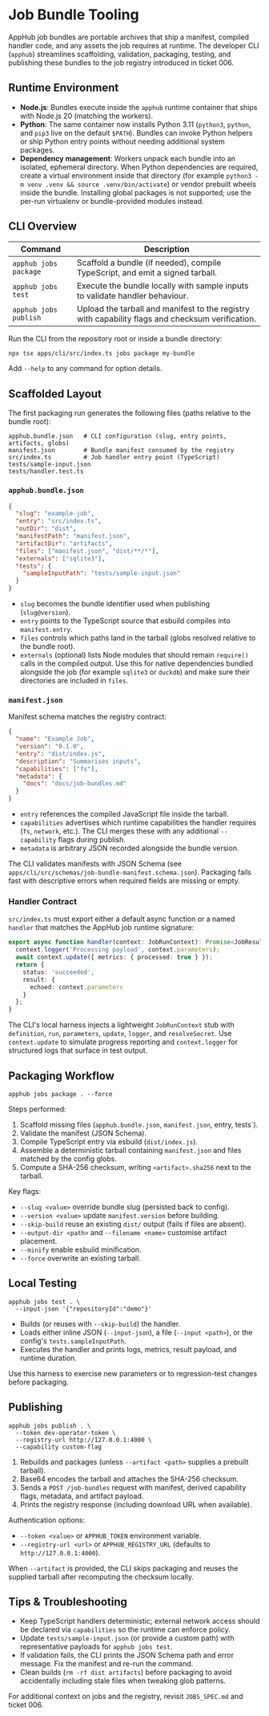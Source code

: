 # Job Bundle Tooling

AppHub job bundles are portable archives that ship a manifest, compiled handler code, and any assets the job requires at runtime. The developer CLI (`apphub`) streamlines scaffolding, validation, packaging, testing, and publishing these bundles to the job registry introduced in ticket 006.

## Runtime Environment

- **Node.js**: Bundles execute inside the `apphub` runtime container that ships with Node.js 20 (matching the workers).
- **Python**: The same container now installs Python 3.11 (`python3`, `python`, and `pip3` live on the default `$PATH`). Bundles can invoke Python helpers or ship Python entry points without needing additional system packages.
- **Dependency management**: Workers unpack each bundle into an isolated, ephemeral directory. When Python dependencies are required, create a virtual environment inside that directory (for example `python3 -m venv .venv && source .venv/bin/activate`) or vendor prebuilt wheels inside the bundle. Installing global packages is not supported; use the per-run virtualenv or bundle-provided modules instead.

## CLI Overview

| Command | Description |
| --- | --- |
| `apphub jobs package` | Scaffold a bundle (if needed), compile TypeScript, and emit a signed tarball. |
| `apphub jobs test` | Execute the bundle locally with sample inputs to validate handler behaviour. |
| `apphub jobs publish` | Upload the tarball and manifest to the registry with capability flags and checksum verification. |

Run the CLI from the repository root or inside a bundle directory:

```bash
npx tsx apps/cli/src/index.ts jobs package my-bundle
```

Add `--help` to any command for option details.

## Scaffolded Layout

The first packaging run generates the following files (paths relative to the bundle root):

```
apphub.bundle.json   # CLI configuration (slug, entry points, artifacts, globs)
manifest.json        # Bundle manifest consumed by the registry
src/index.ts         # Job handler entry point (TypeScript)
tests/sample-input.json
tests/handler.test.ts
```

### `apphub.bundle.json`

```json
{
  "slug": "example-job",
  "entry": "src/index.ts",
  "outDir": "dist",
  "manifestPath": "manifest.json",
  "artifactDir": "artifacts",
  "files": ["manifest.json", "dist/**/*"],
  "externals": ["sqlite3"],
  "tests": {
    "sampleInputPath": "tests/sample-input.json"
  }
}
```

- `slug` becomes the bundle identifier used when publishing (`slug@version`).
- `entry` points to the TypeScript source that esbuild compiles into `manifest.entry`.
- `files` controls which paths land in the tarball (globs resolved relative to the bundle root).
- `externals` (optional) lists Node modules that should remain `require()` calls in the compiled output. Use this for native dependencies bundled alongside the job (for example `sqlite3` or `duckdb`) and make sure their directories are included in `files`.

### `manifest.json`

Manifest schema matches the registry contract:

```json
{
  "name": "Example Job",
  "version": "0.1.0",
  "entry": "dist/index.js",
  "description": "Summarises inputs",
  "capabilities": ["fs"],
  "metadata": {
    "docs": "docs/job-bundles.md"
  }
}
```

- `entry` references the compiled JavaScript file inside the tarball.
- `capabilities` advertises which runtime capabilities the handler requires (`fs`, `network`, etc.). The CLI merges these with any additional `--capability` flags during publish.
- `metadata` is arbitrary JSON recorded alongside the bundle version.

The CLI validates manifests with JSON Schema (see `apps/cli/src/schemas/job-bundle-manifest.schema.json`). Packaging fails fast with descriptive errors when required fields are missing or empty.

### Handler Contract

`src/index.ts` must export either a default async function or a named `handler` that matches the AppHub job runtime signature:

```ts
export async function handler(context: JobRunContext): Promise<JobResult> {
  context.logger('Processing payload', context.parameters);
  await context.update({ metrics: { processed: true } });
  return {
    status: 'succeeded',
    result: {
      echoed: context.parameters
    }
  };
}
```

The CLI's local harness injects a lightweight `JobRunContext` stub with `definition`, `run`, `parameters`, `update`, `logger`, and `resolveSecret`. Use `context.update` to simulate progress reporting and `context.logger` for structured logs that surface in test output.

## Packaging Workflow

```
apphub jobs package . --force
```

Steps performed:

1. Scaffold missing files (`apphub.bundle.json`, `manifest.json`, entry, tests`).
2. Validate the manifest (JSON Schema).
3. Compile TypeScript entry via esbuild (`dist/index.js`).
4. Assemble a deterministic tarball containing `manifest.json` and files matched by the config globs.
5. Compute a SHA-256 checksum, writing `<artifact>.sha256` next to the tarball.

Key flags:

- `--slug <value>` override bundle slug (persisted back to config).
- `--version <value>` update `manifest.version` before building.
- `--skip-build` reuse an existing `dist/` output (fails if files are absent).
- `--output-dir <path>` and `--filename <name>` customise artifact placement.
- `--minify` enable esbuild minification.
- `--force` overwrite an existing tarball.

## Local Testing

```
apphub jobs test . \
  --input-json '{"repositoryId":"demo"}'
```

- Builds (or reuses with `--skip-build`) the handler.
- Loads either inline JSON (`--input-json`), a file (`--input <path>`), or the config's `tests.sampleInputPath`.
- Executes the handler and prints logs, metrics, result payload, and runtime duration.

Use this harness to exercise new parameters or to regression-test changes before packaging.

## Publishing

```
apphub jobs publish . \
  --token dev-operator-token \
  --registry-url http://127.0.0.1:4000 \
  --capability custom-flag
```

1. Rebuilds and packages (unless `--artifact <path>` supplies a prebuilt tarball).
2. Base64 encodes the tarball and attaches the SHA-256 checksum.
3. Sends a `POST /job-bundles` request with manifest, derived capability flags, metadata, and artifact payload.
4. Prints the registry response (including download URL when available).

Authentication options:

- `--token <value>` or `APPHUB_TOKEN` environment variable.
- `--registry-url <url>` or `APPHUB_REGISTRY_URL` (defaults to `http://127.0.0.1:4000`).

When `--artifact` is provided, the CLI skips packaging and reuses the supplied tarball after recomputing the checksum locally.

## Tips & Troubleshooting

- Keep TypeScript handlers deterministic; external network access should be declared via `capabilities` so the runtime can enforce policy.
- Update `tests/sample-input.json` (or provide a custom path) with representative payloads for `apphub jobs test`.
- If validation fails, the CLI prints the JSON Schema path and error message. Fix the manifest and re-run the command.
- Clean builds (`rm -rf dist artifacts`) before packaging to avoid accidentally including stale files when tweaking glob patterns.

For additional context on jobs and the registry, revisit `JOBS_SPEC.md` and ticket 006.
